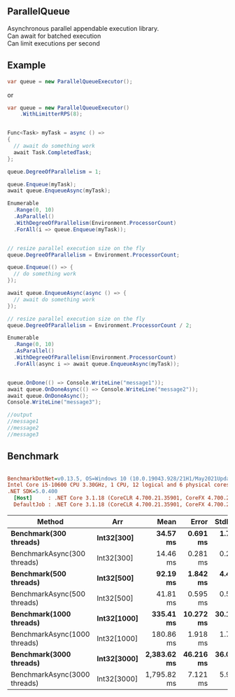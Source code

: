 ## ParallelQueue

Asynchronous parallel appendable execution library.\
Can await for batched execution\
Can limit executions per second

## Example
```c#
var queue = new ParallelQueueExecutor();
```
or
```c#
var queue = new ParallelQueueExecutor()
	.WithLimitterRPS(8);
```

```c#

Func<Task> myTask = async () =>
{
  // await do something work
  await Task.CompletedTask;
};

queue.DegreeOfParallelism = 1;

queue.Enqueue(myTask);
await queue.EnqueueAsync(myTask);

Enumerable
  .Range(0, 10)
  .AsParallel()
  .WithDegreeOfParallelism(Environment.ProcessorCount)
  .ForAll(i => queue.Enqueue(myTask));


// resize parallel execution size on the fly
queue.DegreeOfParallelism = Environment.ProcessorCount;

queue.Enqueue(() => {
  // do something work
});

await queue.EnqueueAsync(async () => {
  // await do something work
});

// resize parallel execution size on the fly
queue.DegreeOfParallelism = Environment.ProcessorCount / 2;

Enumerable
  .Range(0, 10)
  .AsParallel()
  .WithDegreeOfParallelism(Environment.ProcessorCount)
  .ForAll(async i => await queue.EnqueueAsync(myTask));


queue.OnDone(() => Console.WriteLine("message1"));
await queue.OnDoneAsync(() => Console.WriteLine("message2"));
await queue.OnDoneAsync();
Console.WriteLine("message3");

//output
//message1
//message2
//message3
```

## Benchmark
``` ini

BenchmarkDotNet=v0.13.5, OS=Windows 10 (10.0.19043.928/21H1/May2021Update)
Intel Core i5-10600 CPU 3.30GHz, 1 CPU, 12 logical and 6 physical cores
.NET SDK=5.0.400
  [Host]     : .NET Core 3.1.18 (CoreCLR 4.700.21.35901, CoreFX 4.700.21.36305), X64 RyuJIT AVX2
  DefaultJob : .NET Core 3.1.18 (CoreCLR 4.700.21.35901, CoreFX 4.700.21.36305), X64 RyuJIT AVX2


```
|         Method |         Arr |        Mean |     Error |    StdDev |        Gen0 |       Gen1 |      Gen2 |  Allocated |
|--------------- |------------ |------------:|----------:|----------:|------------:|-----------:|----------:|-----------:|
|      **Benchmark(300 threads)** |  **Int32[300]** |    **34.57 ms** |  **0.691 ms** |  **1.796 ms** |   **2933.3333** |   **200.0000** |         **-** |   **16.35 MB** |
| BenchmarkAsync(300 threads) |  Int32[300] |    14.46 ms |  0.281 ms |  0.263 ms |   2953.1250 |   687.5000 |         - |   16.35 MB |
|      **Benchmark(500 threads)** |  **Int32[500]** |    **92.19 ms** |  **1.842 ms** |  **4.449 ms** |   **8200.0000** |   **200.0000** |         **-** |   **40.89 MB** |
| BenchmarkAsync(500 threads) |  Int32[500] |    41.81 ms |  0.595 ms |  0.556 ms |   8230.7692 |   230.7692 |         - |   40.89 MB |
|      **Benchmark(1000 threads)** | **Int32[1000]** |   **335.41 ms** | **10.272 ms** | **30.127 ms** |  **32000.0000** |  **8000.0000** |         **-** |   **150.3 MB** |
| BenchmarkAsync(1000 threads) | Int32[1000] |   180.86 ms |  1.918 ms |  1.794 ms |  32333.3333 |  2333.3333 |  666.6667 |  150.29 MB |
|      **Benchmark(3000 threads)** | **Int32[3000]** | **2,383.62 ms** | **46.216 ms** | **36.083 ms** | **276000.0000** | **14000.0000** | **3000.0000** | **1274.57 MB** |
| BenchmarkAsync(3000 threads) | Int32[3000] | 1,795.82 ms |  7.121 ms |  5.947 ms | 280000.0000 |  5000.0000 | 1000.0000 | 1274.58 MB |
